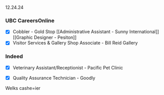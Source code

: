 12.24.24
### UBC CareersOnline
- [x] Cobbler - Gold Stop
[[Administrative Assistant - Sunny International]]
[[Graphic Designer - Pesiton]]
- [x] Visitor Services & Gallery Shop Associate - Bill Reid Gallery
### Indeed
- [x] Veterinary Assistant/Receptionist - Pacific Pet Clinic
- [x] Quality Assurance Technician - Goodly


Welks cashe=ier